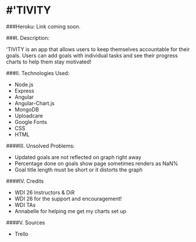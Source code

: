 #'TIVITY
=====
###Heroku: 
Link coming soon. 

###I. Description: 

'TIVITY is an app that allows users to keep themselves accountable for their goals. Users can add goals with individual tasks and see their progress charts to help them stay motivated!

###II. Technologies Used:

* Node.js
* Express
* Angular
* Angular-Chart.js
* MongoDB
* Uploadcare
* Google Fonts
* CSS
* HTML

####III. Unsolved Problems:

* Updated goals are not reflected on graph right away
* Percentage done on goals show page sometimes renders as NaN%
* Goal title length must be short or it distorts the graph

####IV. Credits 

* WDI 26 Instructors & DiR
* WDI 26 for the support and encouragement!
* WDI TAs
* Annabelle for helping me get my charts set up

####V. Sources

* Trello


